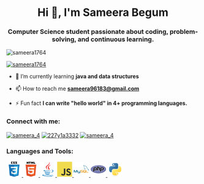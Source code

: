 <h1 align="center">Hi 👋, I'm Sameera Begum</h1>
<h3 align="center">Computer Science student passionate about coding, problem-solving, and continuous learning.</h3>

<p align="left"> <img src="https://komarev.com/ghpvc/?username=sameera1764&label=Profile%20views&color=0e75b6&style=flat" alt="sameera1764" /> </p>

<p align="left"> <a href="https://github.com/ryo-ma/github-profile-trophy"><img src="https://github-profile-trophy.vercel.app/?username=sameera1764" alt="sameera1764" /></a> </p>

- 🌱 I’m currently learning **java and data structures**

- 📫 How to reach me **sameera96183@gmail.com**

- ⚡ Fun fact **I can write "hello world" in 4+ programming languages.**

<h3 align="left">Connect with me:</h3>
<p align="left">
<a href="https://www.codechef.com/users/sameera_4" target="blank"><img align="center" src="https://cdn.jsdelivr.net/npm/simple-icons@3.1.0/icons/codechef.svg" alt="sameera_4" height="30" width="40" /></a>
<a href="https://www.hackerrank.com/227y1a3332" target="blank"><img align="center" src="https://raw.githubusercontent.com/rahuldkjain/github-profile-readme-generator/master/src/images/icons/Social/hackerrank.svg" alt="227y1a3332" height="30" width="40" /></a>
<a href="https://www.leetcode.com/sameera_4" target="blank"><img align="center" src="https://raw.githubusercontent.com/rahuldkjain/github-profile-readme-generator/master/src/images/icons/Social/leet-code.svg" alt="sameera_4" height="30" width="40" /></a>
</p>

<h3 align="left">Languages and Tools:</h3>
<p align="left"> <a href="https://www.w3schools.com/css/" target="_blank" rel="noreferrer"> <img src="https://raw.githubusercontent.com/devicons/devicon/master/icons/css3/css3-original-wordmark.svg" alt="css3" width="40" height="40"/> </a> <a href="https://www.w3.org/html/" target="_blank" rel="noreferrer"> <img src="https://raw.githubusercontent.com/devicons/devicon/master/icons/html5/html5-original-wordmark.svg" alt="html5" width="40" height="40"/> </a> <a href="https://www.java.com" target="_blank" rel="noreferrer"> <img src="https://raw.githubusercontent.com/devicons/devicon/master/icons/java/java-original.svg" alt="java" width="40" height="40"/> </a> <a href="https://developer.mozilla.org/en-US/docs/Web/JavaScript" target="_blank" rel="noreferrer"> <img src="https://raw.githubusercontent.com/devicons/devicon/master/icons/javascript/javascript-original.svg" alt="javascript" width="40" height="40"/> </a> <a href="https://www.mysql.com/" target="_blank" rel="noreferrer"> <img src="https://raw.githubusercontent.com/devicons/devicon/master/icons/mysql/mysql-original-wordmark.svg" alt="mysql" width="40" height="40"/> </a> <a href="https://www.php.net" target="_blank" rel="noreferrer"> <img src="https://raw.githubusercontent.com/devicons/devicon/master/icons/php/php-original.svg" alt="php" width="40" height="40"/> </a> <a href="https://www.python.org" target="_blank" rel="noreferrer"> <img src="https://raw.githubusercontent.com/devicons/devicon/master/icons/python/python-original.svg" alt="python" width="40" height="40"/> </a> </p>
